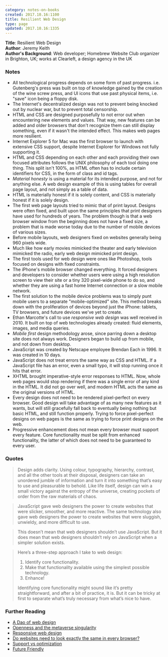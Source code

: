 ```yaml
---
category: notes-on-books
created: 2017.10.16:1100
title: Resilient Web Design
type: page
updated: 2017.10.16:1335
---
```


**Title**: Resilient Web Design<br>
**Author**: Jeremy Keith<br>
**Author's Background**: Web developer; Homebrew Website Club organizer in Brighton, UK; works at Clearleft, a design agency in the UK

### Notes

- All technological progress depends on some form of past progress. i.e. Gutenberg's press was built on top of knowledge gained by the creation of the wine screw press, and UI icons that use past physical items, i.e. "save" icon being a floppy disk.
- The Internet's decentralized design was not to prevent being knocked out by nuclear war, but to prevent total censorship.
- HTML and CSS are designed purposefully to not error out when encountering new elements and values. That way, new features can be added and older browsers that don't recognize them can still display something, even if it wasn't the intended effect. This makes web pages more resilient.
- Internet Explorer 5 for Mac was the first browser to launch with extensive CSS support, despite Internet Explorer for Windows not fully supporting it.
- HTML and CSS depending on each other and each providing their own focused attributes follows the UNIX philosophy of each tool doing one thing. This split isn't 100%, as HTML often has to include certain identifiers for CSS, in the form of class and id tags.
- *Material honesty* is using a material for its intended purpose, and not for anything else. A web design example of this is using tables for overall page layout, and not simply as a table of data.
- HTML is materially honest if it is solely content, and CSS is materially honest if it is solely design.
- The first web page layouts tried to mimic that of print layout. Designs were often fixed, and built upon the same principles that print designers have used for hundreds of years. The problem though is that a web browser window from the beginning does not have a fixed size, a problem that is made worse today due to the number of mobile devices of various sizes.
- Before mobile layouts, web designers fixed on websites generally being 960 pixels wide.
- Much like how early movies mimicked the theater and early television mimicked the radio, early web design mimicked print design.
- The first tools used for web design were ones like Photoshop, tools focused on designs with fixed constraints.
- The iPhone's mobile browser changed everything. It forced designers and developers to consider whether users were using a high resolution screen to view their site or a tiny 320 pixel-wide phone to do so, and whether they are using a fast home Internet connection or a slow mobile network.
- The first solution to the mobile device problems was to simply punt mobile users to a separate "mobile-optimized" site. This method breaks down with the proliferation of devices beyond just the iPhone: tablets, TV browsers, and future devices we've yet to create.
- Ethan Marcotte's call to use *responsive web design* was well received in 2010. It built on top of web technologies already created: fluid elements, images, and media queries.
- *Mobile first* design methodology arose, since parring down a desktop site does not always work. Designers began to build up from mobile, and not down from desktop.
- JavaScript was created by Netscape employee Brendan Each in 1996. It was created in 10 days.
- JavaScript does not treat errors the same way as CSS and HTML. If a JavaScript file has an error, even a small typo, it will stop running once it hits that error.
- XHTML brought imperative-style error responses to HTML. Now, whole web pages would stop rendering if there was a single error of any kind in the HTML. It did not go over well, and modern HTML acts the same as the original versions of HTML.
- Every design does not need to be rendered pixel-perfect on every browser. Good design will take advantage of as many new features as it wants, but will still gracefully fall back to eventually being nothing but basic HTML, and still function properly. Trying to force pixel-perfect designs on web pages is the same as trying to force print designs on the web.
- Progressive enhancement does not mean every browser must support every feature. Core functionality must be split from enhanced functionality, the latter of which does not need to be guaranteed to every user.

### Quotes

> Design adds clarity. Using colour, typography, hierarchy, contrast, and all the other tools at their disposal, designers can take an unordered jumble of information and turn it into something that’s easy to use and pleasurable to behold. Like life itself, design can win a small victory against the entropy of the universe, creating pockets of order from the raw materials of chaos.

<div></div>

> JavaScript gave web designers the power to create websites that were slicker, smoother, and more reactive. The same technology also gave web designers the power to create websites that were sluggish, unwieldy, and more difficult to use.

<div></div>

> This doesn’t mean that web designers shouldn’t use JavaScript. But it does mean that web designers shouldn’t rely on JavaScript when a simpler solution exists.

<div></div>

> Here’s a three-step approach I take to web design:
> 
> 1. Identify core functionality.
> 2. Make that functionality available using the simplest possible technology.
> 3. Enhance!
> 
> Identifying core functionality might sound like it’s pretty straightforward, and after a bit of practice, it is. But it can be tricky at first to separate what’s truly necessary from what’s nice to have.

### Further Reading

- [A Dao of web design](https://alistapart.com/article/dao)
- [Openness and the metaverse singularity](http://www.kurzweilai.net/openness-and-the-metaverse-singularity)
- [Responsive web design](https://alistapart.com/article/responsive-web-design)
- [Do websites need to look exactly the same in every browser?](http://dowebsitesneedtolookexactlythesameineverybrowser.com)
- [Support vs optimization](http://bradfrost.com/blog/mobile/support-vs-optimization/)
- [Future Friendly](http://futurefriendlyweb.com)

